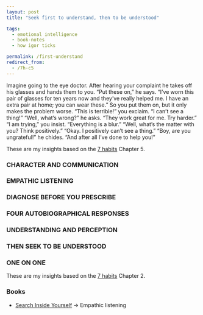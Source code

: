 ```yaml
---
layout: post
title: "Seek first to understand, then to be understood"

tags:
  - emotional intelligence
  - book-notes
  - how igor ticks

permalink: /first-understand
redirect_from:
  - /7h-c5
---
```


Imagine going to the eye doctor. After hearing your complaint he takes off his glasses and hands them to you.
“Put these on,” he says. “I’ve worn this pair of glasses for ten years now and they’ve really helped me. I have an extra pair at home; you can wear these.” So you put them on, but it only makes the problem worse. “This is terrible!” you exclaim. “I can’t see a thing!” “Well, what’s wrong?” he asks. “They work great for me. Try harder.” “I am trying,” you insist. “Everything is a blur.” “Well, what’s the matter with you? Think positively.” “Okay. I positively can’t see a thing.” “Boy, are you ungrateful!” he chides. “And after all I’ve done to help you!”

These are my insights based on the [7 habits](/7h) Chapter 5.

### CHARACTER AND COMMUNICATION

### EMPATHIC LISTENING

### DIAGNOSE BEFORE YOU PRESCRIBE

### FOUR AUTOBIOGRAPHICAL RESPONSES

### UNDERSTANDING AND PERCEPTION

### THEN SEEK TO BE UNDERSTOOD

### ONE ON ONE

These are my insights based on the [7 habits](/7h) Chapter 2.

### Books

- [Search Inside Yourself](/siy) -> Empathic listening
